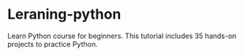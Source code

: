 # Leraning-python
Learn Python course for beginners. This tutorial includes 35 hands-on projects to practice Python.
